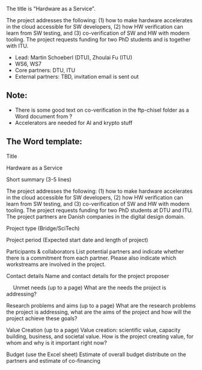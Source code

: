 
The title is "Hardware as a Service".

The project addresses the following: (1) how to make hardware accelerates in the cloud accessible for SW developers, (2) how HW verification can learn from SW testing, and (3) co-verification of SW and HW with modern tooling. The project requests funding for two PhD students and is together with ITU.

 * Lead: Martin Schoeberl (DTU), Zhoulai Fu (ITU)
 * WS6, WS7
 * Core partners: DTU, ITU
 * External partners: TBD, invitation email is sent out


## Note:

 * There is some good text on co-verification in the ftp-chisel folder as a Word document from ?
 * Accelerators are needed for AI and krypto stuff


## The Word template:

Title

Hardware as a Service

Short summary (3-5 lines)


The project addresses the following: (1) how to make hardware accelerates in the cloud accessible for SW developers, (2) how HW verification can learn from SW testing, and (3) co-verification of SW and HW with modern tooling. The project requests funding for two PhD students at DTU and ITU. The project partners are Danish companies in the digital design domain.


Project type (Bridge/SciTech)





Project period (Expected start date and length of project)




Participants & collaborators
List potential partners and indicate whether there is a commitment from each partner. Please also indicate which workstreams are involved in the project.





Contact details
Name and contact details for the project proposer

 
Unmet needs (up to a page) 
What are the needs the project is addressing?


Research problems and aims (up to a page)
What are the research problems the project is addressing, what are the aims of the project and how will the project achieve these goals?




Value Creation (up to a page)
Value creation: scientific value, capacity building, business, and societal value. How is the project creating value, for whom and why is it important right now?  

Budget (use the Excel sheet)
Estimate of overall budget distribute on the partners and estimate of co-financing



